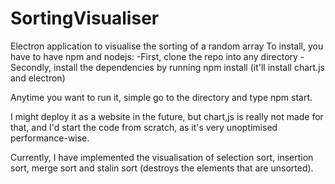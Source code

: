 # SortingVisualiser
Electron application to visualise the sorting of a random array
To install, you have to have npm and nodejs:
-First, clone the repo into any directory
-Secondly, install the dependencies by running npm install (it'll install chart.js and electron)

Anytime you want to run it, simple go to the directory and type npm start.

I might deploy it as a website in the future, but chart,js is really not made for that,
  and I'd start the code from scratch, as it's very unoptimised performance-wise.

Currently, I have implemented the visualisation of selection sort, insertion sort, 
  merge sort and stalin sort (destroys the elements that are unsorted).
